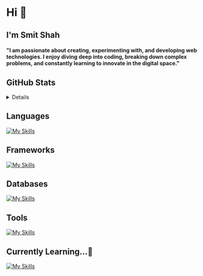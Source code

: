 <h1>Hi 👋</h1>
<h2>I'm Smit Shah</h2>

<h4 >
  "I am passionate about creating, experimenting with, and developing web technologies. I enjoy diving deep into coding, breaking down complex problems, and constantly learning to innovate in the digital space."
</h4>

<h2>GitHub Stats</h2>
<details>
<h3> 
My Github Stats
</h3>

![Smit's Github Stats](https://github-readme-stats.vercel.app/api/top-langs?username=el-47&show_icons=true&theme=dark&locale=en&layout=compact)
![Smit's Github Stats](https://github-readme-stats.vercel.app/api?username=Shahsmit075&show_icons=true&hide_title=true&count_private=true&theme=dark)

</details>



<h2>Languages</h2>

[![My Skills](https://skillicons.dev/icons?i=ts,js,cpp,java)](https://skillicons.dev)

<h2>Frameworks</h2>
  
[![My Skills](https://skillicons.dev/icons?i=nextjs,express,nodejs,react,vite)](https://skillicons.dev)

<h2>Databases</h2>
  
[![My Skills](https://skillicons.dev/icons?i=mongo,mysql,postgres,prisma)](https://skillicons.dev)

<h2>Tools</h2>
 
[![My Skills](https://skillicons.dev/icons?i=git,docker,cloudflare,gcp,aws,postman)](https://skillicons.dev)


<h2>Currently Learning...🚀</h2>
  
[![My Skills](https://skillicons.dev/icons?i=nestjs,redis,kafka,nginx,redis)](https://skillicons.dev)
